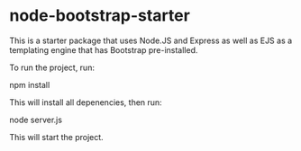 # node-bootstrap-starter


This is a starter package that uses Node.JS and Express as well as EJS as a templating engine that has Bootstrap pre-installed.

To run the project, run: 

npm install 

This will install all depenencies, then run: 

node server.js

This will start the project. 
